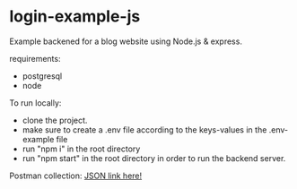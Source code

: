 # login-example-js
Example backened for a blog website using Node.js & express.

requirements:

* postgresql
* node

To run locally:

* clone the project.
* make sure to create a .env file according to the keys-values in the .env-example file
* run "npm i" in the root directory
* run "npm start" in the root directory in order to run the backend server.

Postman collection:
[JSON link here!](https://www.getpostman.com/collections/52f52b8d7f67c21e15fa)
